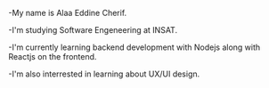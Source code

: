  -My name is Alaa Eddine Cherif.
 
 -I'm studying Software Engeneering at INSAT.
 
 -I'm currently learning backend development with Nodejs along with Reactjs on the frontend.
 
 -I'm also interrested in learning about UX/UI design.
